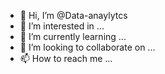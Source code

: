 - 👋 Hi, I’m @Data-anaylytcs
- 👀 I’m interested in ...
- 🌱 I’m currently learning ...
- 💞️ I’m looking to collaborate on ...
- 📫 How to reach me ...

<!---
Data-anaylytcs/Data-anaylytcs is a ✨ special ✨ repository because its `README.md` (this file) appears on your GitHub profile.
You can click the Preview link to take a look at your changes.
--->
